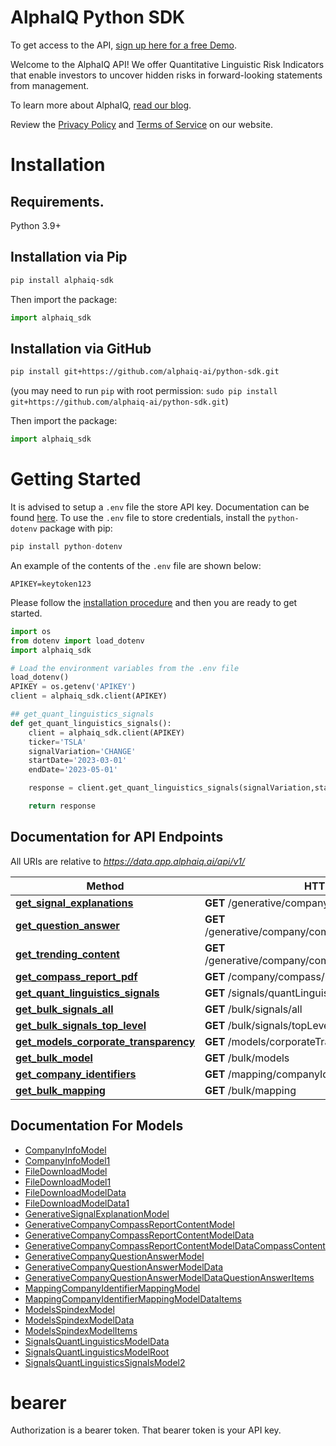 # AlphaIQ Python SDK
To get access to the API, [sign up here for a free Demo](https://consilience.ai/get-started).

Welcome to the AlphaIQ API! We offer Quantitative Linguistic Risk Indicators that enable investors to uncover hidden risks in forward-looking statements from management.

To learn more about AlphaIQ, [read our blog](https://consilience.ai/blog).

Review the [Privacy Policy](https://alphaiq.ai/privacy-policy/) and [Terms of Service](https://alphaiq.ai/terms-of-service/) on our website.

# Installation
## Requirements.

Python 3.9+

## Installation via Pip

```sh
pip install alphaiq-sdk
```

Then import the package:

```python
import alphaiq_sdk 
```

## Installation via GitHub

```sh
pip install git+https://github.com/alphaiq-ai/python-sdk.git
```
(you may need to run `pip` with root permission: `sudo pip install git+https://github.com/alphaiq-ai/python-sdk.git`)

Then import the package:
```python
import alphaiq_sdk
```

# Getting Started

It is advised to setup a ```.env``` file the store API key. Documentation can be found [here](https://pypi.org/project/python-dotenv/). To use the ```.env``` file to store credentials, install the ```python-dotenv``` package with pip:

```python
pip install python-dotenv
```

An example of the contents of the ```.env``` file are shown below:

```
APIKEY=keytoken123
```

Please follow the [installation procedure](#installation) and then you are ready to get started.

```python
import os
from dotenv import load_dotenv
import alphaiq_sdk

# Load the environment variables from the .env file
load_dotenv()
APIKEY = os.getenv('APIKEY')
client = alphaiq_sdk.client(APIKEY)

## get_quant_linguistics_signals
def get_quant_linguistics_signals():
    client = alphaiq_sdk.client(APIKEY)
    ticker='TSLA'
    signalVariation='CHANGE'
    startDate='2023-03-01'
    endDate='2023-05-01'

    response = client.get_quant_linguistics_signals(signalVariation,startDate,endDate,ticker=ticker)

    return response
```

## Documentation for API Endpoints

All URIs are relative to *https://data.app.alphaiq.ai/api/v1/*

Method | HTTP request | Description
------------- | ------------- | -------------
[**get_signal_explanations**](docs/InvestmentResearchersApi.md#get_signal_explanation) | **GET** /generative/company/signal_explanation/{ticker} | GetSignalExplanations
[**get_question_answer**](docs/InvestmentResearchersApi.md#get_question_answer) | **GET** /generative/company/compass/questionContent/{ticker} | GetQuestionAnswer
[**get_trending_content**](docs/InvestmentResearchersApi.md#get_trending_content) | **GET** /generative/company/compass/reportContent/{ticker} | GetTrendingGenerative
[**get_compass_report_pdf**](docs/InvestmentResearchersApi.md#get_compass_report_pdf) | **GET** /company/compass/reportPDF/{ticker} | CompassReportPDF
[**get_quant_linguistics_signals**](docs/InvestmentResearchersApi.md#get_quant_linguistics_signals) | **GET** /signals/quantLinguistics | SignalsQuantLinguistics
[**get_bulk_signals_all**](docs/InvestmentResearchersApi.md#get_bulk_signals_all) | **GET** /bulk/signals/all | BulkFileSignalsAll
[**get_bulk_signals_top_level**](docs/InvestmentResearchersApi.md#get_bulk_signals_top_level) | **GET** /bulk/signals/topLevel | BulkFileSignalsTopLevel
[**get_models_corporate_transparency**](docs/InvestmentResearchersApi.md#get_models_corporate_transparency) | **GET** /models/corporateTransparency | ModelsCorporateTransparency
[**get_bulk_model**](docs/InvestmentResearchersApi.md#get_bulk_model) | **GET** /bulk/models | BulkFileModels
[**get_company_identifiers**](docs/InvestmentResearchersApi.md#get_company_identifiers) | **GET** /mapping/companyIdentifierMapping | MappingCompanyIdentifiers
[**get_bulk_mapping**](docs/InvestmentResearchersApi.md#get_bulk_mapping) | **GET** /bulk/mapping | BulkFileMapping


## Documentation For Models

 - [CompanyInfoModel](docs/CompanyInfoModel.md)
 - [CompanyInfoModel1](docs/CompanyInfoModel1.md)
 - [FileDownloadModel](docs/FileDownloadModel.md)
 - [FileDownloadModel1](docs/FileDownloadModel1.md)
 - [FileDownloadModelData](docs/FileDownloadModelData.md)
 - [FileDownloadModelData1](docs/FileDownloadModelData1.md)
 - [GenerativeSignalExplanationModel](docs/GenerativeSignalExplanationModel.md)
 - [GenerativeCompanyCompassReportContentModel](docs/GenerativeCompanyCompassReportContentModel.md)
 - [GenerativeCompanyCompassReportContentModelData](docs/GenerativeCompanyCompassReportContentModelData.md)
 - [GenerativeCompanyCompassReportContentModelDataCompassContent](docs/GenerativeCompanyCompassReportContentModelDataCompassContent.md)
 - [GenerativeCompanyQuestionAnswerModel](docs/GenerativeCompanyQuestionAnswerModel.md)
 - [GenerativeCompanyQuestionAnswerModelData](docs/GenerativeCompanyQuestionAnswerModelData.md)
 - [GenerativeCompanyQuestionAnswerModelDataQuestionAnswerItems](docs/GenerativeCompanyQuestionAnswerModelDataQuestionAnswerItems.md)
 - [MappingCompanyIdentifierMappingModel](docs/MappingCompanyIdentifierMappingModel.md)
 - [MappingCompanyIdentifierMappingModelDataItems](docs/MappingCompanyIdentifierMappingModelDataItems.md)
 - [ModelsSpindexModel](docs/ModelsSpindexModel.md)
 - [ModelsSpindexModelData](docs/ModelsSpindexModelData.md)
 - [ModelsSpindexModelItems](docs/ModelsSpindexModelItems.md)
 - [SignalsQuantLinguisticsModelData](docs/SignalsQuantLinguisticsModelData.md)
 - [SignalsQuantLinguisticsModelRoot](docs/SignalsQuantLinguisticsModelRoot.md)
 - [SignalsQuantLinguisticsSignalsModel2](docs/SignalsQuantLinguisticsSignalsModel2.md)

# bearer

Authorization is a bearer token. That bearer token is your API key.
